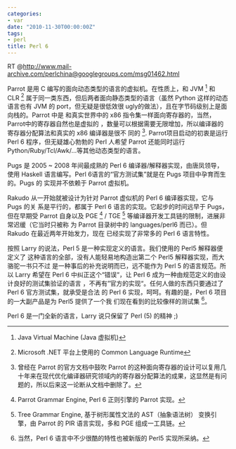 ```yaml
---
categories:
- var
date: "2010-11-30T00:00:00Z"
tags:
- perl
title: Perl 6
---
```


RT @<http://www.mail-archive.com/perlchina@googlegroups.com/msg01462.html>

Parrot 是用 C 编写的面向动态类型的语言的虚拟机。在性质上，和 JVM [^2] 和 CLR [^3]
属于同一类东西，但后两者面向静态类型的语言（虽然 Python 这样的动态语言也有 JVM
的 port，但无疑是很低效很 ugly的做法），且在字节码级别上是面向栈的。Parrot 中是
和真实世界中的 x86 指令集一样面向寄存器的，当然，Parrot中的寄存器自然也是虚拟的
，数量可以根据需要无限增加，所以编译器的寄存器分配算法和真实的 x86 编译器是很不
同的 [^4]. Parrot项目启动的初衷是运行 Perl 6 程序，但无疑雄心勃勃的 Perl 人希望
Parrot 还能同时运行 Python/Ruby/Tcl/Awk/...等其他动态类型的语言。

Pugs 是 2005 ~ 2008 年间最成熟的 Perl 6 编译器/解释器实现，由唐凤领导，使用
Haskell 语言编写。Perl 6语言的“官方测试集”就是在 Pugs 项目中孕育而生的。Pugs 的
实现并不依赖于 Parrot 虚拟机。

Rakudo 从一开始就被设计为针对 Parrot 虚似机的 Perl 6 编译器实现，它与 Pugs 的关
系是平行的，都属于 Perl 6 语言的实现。它起步的时间远早于 Pugs，但在早期受 Parrot
自身以及 PGE [^5] / TGE [^6] 等编译器开发工具链的限制，进展非常迟缓（它当时只被称
为 Parrot 目录树中的 languages/perl6 而已）。但 Rakudo 在最近两年开始发力，现在
已经实现了非常多的 Perl 6 语言特性。

按照 Larry 的说法，Perl 5 是一种实现定义的语言。我们使用的 Perl5 解释器便定义了
这种语言的全部，没有人能轻易地构造出第二个 Perl5 解释器实现，而大骆驼一书只不过
是一种事后的补充说明而已，远不能作为 Perl 5 的语言规范。所以 Larry 希望在 Perl
6 中纠正这个“错误“，让 Perl 6 成为一种由规范定义的由设计良好的测试集验证的语言
，不再有”官方的实现“。任何人做的东西只要通过了 Perl 6 官方测试集，就承受是合法
的 Perl 6 实现，呵呵。有趣的是，Perl 6 项目的一大副产品是为 Perl5 提供了一个我
们现在看到的比较像样的测试集 [^7]。

Perl 6 是一门全新的语言，Larry 说只保留了 Perl (5) 的精神 ;)

[^1]: http://en.wikipedia.org/wiki/The_Practice_of_Programming  
[^2]: Java Virtual Machine (Java 虚拟机)  
[^3]: Microsoft .NET 平台上使用的 Common Language Runtime  
[^4]: 曾经在 Parrot 的官方文档中鼓吹 Parrot 的这种面向寄存器的设计可以复用几十年来在现代优化编译器研究领域内的寄存器分配算法的成果，这显然是有问题的，所以后来这一论断从文档中删除了。  
[^5]: Parrot Grammar Engine, Perl 6 正则引擎的 Parrot 实现。  
[^6]: Tree Grammar Engine, 基于树形属性文法的 AST（抽象语法树） 变换引擎，由 Parrot 的 PIR 语言实现，多和 PGE 组成一工具链。  
[^7]: 当然，Perl 6 语言中不少很酷的特性也被新版的 Perl5 实现所采纳。
